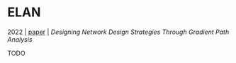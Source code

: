 # ELAN

2022 | [paper](https://arxiv.org/pdf/2211.04800) | _Designing Network Design Strategies Through Gradient Path Analysis_

TODO